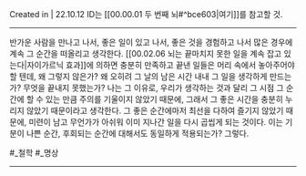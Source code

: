 Created in | 22.10.12
ID는 [[00.00.01 두 번째 뇌#^bce603|여기]]를 참고할 것.

---
반가운 사람을 만나고 나서, 좋은 일이 있고 나서, 좋은 것을 경험하고 나서 많은 경우에 계속 그 순간을 떠올리고 생각한다.
[[00.02.06 뇌는 끝마치지 못한 일을 계속 잡고 있는다|자이가르닉 효과]]에 의하면 충분히 만족하고 끝낸 일들은 머리 속에서 놓아주어야 할 텐데, 왜 그렇지 않은가? 왜 오히려 그 날의 남은 시간 내내 그 일을 생각하게 만드는가? 무엇을 끝내지 못했는가?
나는 그 이유로, 우리가 생각하는 것과 달리 그 시점 그 순간에 할 수 있는 만큼 주의를 기울이지 않았기 때문에, 그래서 그 좋은 시간을 충분히 누리지 않았기 때문이라고 생각한다. 그 좋은 순간에마저 최선을 다하여 즐기지 않았기 때문에, 미련이 남고 무언가가 아쉬워 이미 지나간 일을 다시 곱씹게 되는 것이다.
이는 기분이 나쁜 순간, 후회되는 순간에 대해서도 동일하게 적용되는가? 그렇다.

#_철학  #_명상 

---
